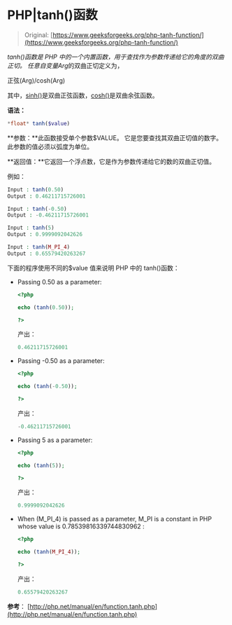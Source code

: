 # PHP|tanh()函数

> Original: [https://www.geeksforgeeks.org/php-tanh-function/](https://www.geeksforgeeks.org/php-tanh-function/)

*tanh()*函数是 PHP 中的一个内置函数，用于查找作为参数传递给它的角度的双曲正切。 任意自变量*Arg*的双曲正切定义为，

正弦(Arg)/cosh(Arg)

其中，[sinh()](https://www.geeksforgeeks.org/php-sinh-function/)是双曲正弦函数，[cosh()](https://www.geeksforgeeks.org/php-cosh-function/)是双曲余弦函数。

**语法：**

```php
*float* tanh($value)
```

**参数：**此函数接受单个参数$VALUE。 它是您要查找其双曲正切值的数字。 此参数的值必须以弧度为单位。

**返回值：**它返回一个浮点数，它是作为参数传递给它的数的双曲正切值。

例如：

```php
Input : tanh(0.50)  
Output : 0.46211715726001

Input : tanh(-0.50) 
Output : -0.46211715726001

Input : tanh(5)
Output : 0.9999092042626

Input : tanh(M_PI_4) 
Output : 0.65579420263267

```

下面的程序使用不同的$value 值来说明 PHP 中的 tanh()函数：

*   Passing 0.50 as a parameter:

    ```php
    <?php

    echo (tanh(0.50));

    ?>      
    ```

    产出：

    ```php
    0.46211715726001
    ```

*   Passing -0.50 as a parameter:

    ```php
    <?php

    echo (tanh(-0.50));

    ?>      
    ```

    产出：

    ```php
    -0.46211715726001
    ```

*   Passing 5 as a parameter:

    ```php
    <?php

    echo (tanh(5));

    ?>      
    ```

    产出：

    ```php
    0.9999092042626
    ```

*   When (M_PI_4) is passed as a parameter, M_PI is a constant in PHP whose value is 0.78539816339744830962 :

    ```php
    <?php

    echo (tanh(M_PI_4));

    ?>      
    ```

    产出：

    ```php
    0.65579420263267
    ```

**参考**：
[http://php.net/manual/en/function.tanh.php](http://php.net/manual/en/function.tanh.php)